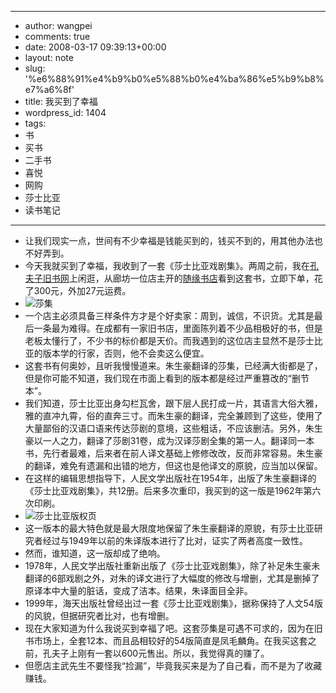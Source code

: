 - --
- author: wangpei
- comments: true
- date: 2008-03-17 09:39:13+00:00
- layout: note
- slug: '%e6%88%91%e4%b9%b0%e5%88%b0%e4%ba%86%e5%b9%b8%e7%a6%8f'
- title: 我买到了幸福
- wordpress_id: 1404
- tags:
- 书
- 买书
- 二手书
- 喜悦
- 网购
- 莎士比亚
- 读书笔记
- --
- 让我们现实一点，世间有不少幸福是钱能买到的，钱买不到的，用其他办法也不好弄到。
- 今天我就买到了幸福，我收到了一套《莎士比亚戏剧集》。两周之前，我在[孔夫子旧书网](http://www.kongfz.com)上闲逛，从廊坊一位店主开的[随缘书店](http://www.kongfz.com/star/818/)看到这套书，立即下单，花了300元，外加27元运费。
- ![莎集](http://pic.yupoo.com/ctb.my/72255541ae76/medium.jpg)
- 一个店主必须具备三样条件方才是个好卖家：周到，诚信，不识货。尤其是最后一条最为难得。在成都有一家旧书店，里面陈列着不少品相极好的书，但是老板太懂行了，不少书的标价都是天价。而我遇到的这位店主显然不是莎士比亚的版本学的行家，否则，他不会卖这么便宜。
- 这套书有何奥妙，且听我慢慢道来。朱生豪翻译的莎集，已经满大街都是了，但是你可能不知道，我们现在市面上看到的版本都是经过严重篡改的“删节本”。
- 我们知道，莎士比亚出身勾栏瓦舍，跟下层人民打成一片，其语言大俗大雅，雅的直冲九霄，俗的直奔三寸。而朱生豪的翻译，完全兼顾到了这些，使用了大量鄙俗的汉语口语来传达莎剧的意境，这些粗话，不应该删洁。另外，朱生豪以一人之力，翻译了莎剧31卷，成为汉译莎剧全集的第一人。翻译同一本书，先行者最难，后来者在前人译文基础上修修改改，反而非常容易。朱生豪的翻译，难免有遗漏和出错的地方，但这也是他译文的原貌，应当加以保留。
- 在这样的编辑思想指导下，人民文学出版社在1954年，出版了朱生豪翻译的《莎士比亚戏剧集》，共12册。后来多次重印，我买到的这一版是1962年第六次印刷。
- ![莎士比亚版权页](http://pic.yupoo.com/ctb.my/27576541ae76/medium.jpg)
- 这一版本的最大特色就是最大限度地保留了朱生豪翻译的原貌，有莎士比亚研究者经过与1949年以前的朱译版本进行了比对，证实了两者高度一致性。
- 然而，谁知道，这一版却成了绝响。
- 1978年，人民文学出版社重新出版了《莎士比亚戏剧集》，除了补足朱生豪未翻译的6部戏剧之外，对朱的译文进行了大幅度的修改与增删，尤其是删掉了原译本中大量的脏话，变成了洁本。结果，朱译面目全非。
- 1999年，海天出版社曾经出过一套《莎士比亚戏剧集》，据称保持了人文54版的风貌，但据研究者比对，也有增删。
- 现在大家知道为什么我说买到幸福了吧。这套莎集是可遇不可求的，因为在旧书市场上，全套12本、而且品相较好的54版简直是凤毛麟角。在我买这套之前，孔夫子上刚有一套以600元售出。所以，我觉得真的赚了。
- 但愿店主武先生不要怪我“捡漏”，毕竟我买来是为了自己看，而不是为了收藏赚钱。
